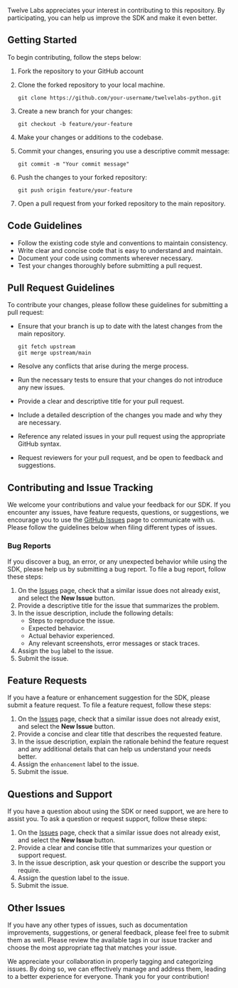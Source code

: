 
Twelve Labs appreciates your interest in contributing to this repository. By participating, you can help us improve the SDK and make it even better.

## Getting Started

To begin contributing, follow the steps below:

1. Fork the repository to your GitHub account

2. Clone the forked repository to your local machine.

	```shell
	git clone https://github.com/your-username/twelvelabs-python.git
	```

3. Create a new branch for your changes:

	```shell
	git checkout -b feature/your-feature
	```

4. Make your changes or additions to the codebase.

5. Commit your changes, ensuring you use a descriptive commit message:

	```shell
	git commit -m "Your commit message"
	```

6. Push the changes to your forked repository:

	```shell
	git push origin feature/your-feature
	```

7. Open a pull request from your forked repository to the main repository.

## Code Guidelines

- Follow the existing code style and conventions to maintain consistency.
- Write clear and concise code that is easy to understand and maintain.
- Document your code using comments wherever necessary.
- Test your changes thoroughly before submitting a pull request.

## Pull Request Guidelines

To contribute your changes, please follow these guidelines for submitting a pull request:

- Ensure that your branch is up to date with the latest changes from the main repository.

	```shell
	git fetch upstream
	git merge upstream/main
	```

- Resolve any conflicts that arise during the merge process.
- Run the necessary tests to ensure that your changes do not introduce any new issues.
- Provide a clear and descriptive title for your pull request.
- Include a detailed description of the changes you made and why they are necessary.
- Reference any related issues in your pull request using the appropriate GitHub syntax.
- Request reviewers for your pull request, and be open to feedback and suggestions.


## Contributing and Issue Tracking

We welcome your contributions and value your feedback for our SDK. If you encounter any issues, have feature requests, questions, or suggestions, we encourage you to use the [GitHub Issues](https://github.com/twelvelabs-io/twelvelabs-python/issues) page to communicate with us. Please follow the guidelines below when filing different types of issues.

### Bug Reports

If you discover a bug, an error, or any unexpected behavior while using the SDK, please help us by submitting a bug report. To file a bug report, follow these steps:

1. On the [Issues](https://github.com/twelvelabs-io/twelvelabs-python/issues) page, check that a similar issue does not already exist, and select the **New Issue** button.
2. Provide a descriptive title for the issue that summarizes the problem.
3. In the issue description, include the following details:
	- Steps to reproduce the issue.
	- Expected behavior.
	- Actual behavior experienced.
	- Any relevant screenshots, error messages or stack traces.
5. Assign the `bug` label to the issue.
6. Submit the issue.

## Feature Requests
If you have a feature or enhancement suggestion for the SDK, please submit a feature request. To file a feature request, follow these steps:

1. On the [Issues](https://github.com/twelvelabs-io/twelvelabs-python/issues) page, check that a similar issue does not already exist, and select the **New Issue** button.
2. Provide a concise and clear title that describes the requested feature.
3. In the issue description, explain the rationale behind the feature request and any additional details that can help us understand your needs better.
4. Assign the `enhancement` label to the issue.
5. Submit the issue.

## Questions and Support
If you have a question about using the SDK or need support, we are here to assist you. To ask a question or request support, follow these steps:

1. On the [Issues](https://github.com/twelvelabs-io/twelvelabs-python/issues) page, check that a similar issue does not already exist, and select the **New Issue** button.
2. Provide a clear and concise title that summarizes your question or support request.
3. In the issue description, ask your question or describe the support you require.
4. Assign the question label to the issue.
5. Submit the issue.

## Other Issues
If you have any other types of issues, such as documentation improvements, suggestions, or general feedback, please feel free to submit them as well. Please review the available tags in our issue tracker and choose the most appropriate tag that matches your issue.

We appreciate your collaboration in properly tagging and categorizing issues. By doing so, we can effectively manage and address them, leading to a better experience for everyone. Thank you for your contribution!
